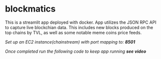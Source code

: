 # blockmatics
This is a streamlit app deployed with docker. App utilizes the JSON RPC API to capture live blockchian data. 
This includes new blocks produced on the top chains by TVL, as well as some notable meme coins price feeds. 

*Set up an EC2 instance(chainstream) with port mapping to: **8501***

*Once completed run the following code to keep app running **see video***


